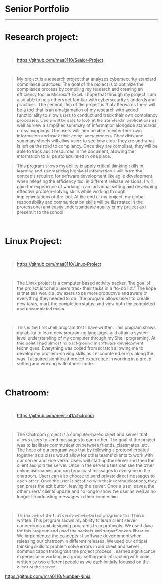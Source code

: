 # Senior Portfolio
---
# Research project:

<br>

> https://github.com/maa0110/Senior-Project

<br>

> My project is a research project that analyzes cybersecurity standard compliance practices. The
goal of the project is to optimize the compliance process by compiling my research and creating
an efficiency tool in Microsoft Excel. I hope that through my project, I am also able to help
others get familiar with cybersecurity standards and practices. The general idea of the project
is that afterwards there will be a tool that is an amalgamation of my research with added
functionality to allow users to conduct and track their own compliancy processes. Users will be
able to look at the standards’ publications as well as view a simplified summary of information
alongside standards’ cross mappings. The users will then be able to enter their own
information and track their compliancy process. Checklists and summary sheets will allow users
to see how close they are and what is left on the road to compliancy. Once they are compliant,
they will be able to track audit resources in the document, allowing the information to all be
stored/linked in one place.

> This program shows my ability to apply critical thinking skills in learning and summarizing highlevel
information. I will learn the concepts required for software development like agile
development when releasing the efficiency tool in different release versions. I will gain the
experience of working in an individual setting and developing effective problem-solving skills
while working through implementations of the tool. At the end of my project, my global
responsibility and communication skills will be illustrated in the professional and easily
understandable quality of my project as I present it to the school.

<br>

# Linux Project:

<br>

> https://github.com/maa0110/Linux-Project

<br>

>The Linux project is a computer-based activity tracker. The goal of the project is to help users
track their tasks in a “to-do list.” The hope is that this would allow users to be more productive
and aware of everything they needed to do. The program allows users to create new tasks,
mark the completion status, and view both the completed and uncompleted tasks.

<br>

>This is the first shell program that I have written. This program shows my ability to learn new
programing languages and attain a system-level understanding of my computer through my
Shell programing. At this point I had almost no background in software development
techniques. Everything was coded from scratch allowing me to develop my problem-solving
skills as I encountered errors along the way. I acquired significant project experience in working
in a group setting and working with others’ code.

<br>

# Chatroom:

<br>

> https://github.com/neem-41/chatroom

<br>

>The Chatroom project is a computer-based client and server that allows users to send messages
to each other. The goal of the project was to facilitate communication between friends,
classmates, etc. The hope of our program was that by following a protocol created together as
a class would allow for other teams’ clients to work with our server and vice versa. Users will
start up the server and then the client and join the server. Once in the server users can see the
other online usernames and can broadcast messages to everyone in the chatroom. Users can
also choose to send private direct messages to each other. Once the user is satisfied with their
communications, they can press the exit button, leaving the server. Once a user leaves, the
other users’ clients update and no longer show the user as well as no longer broadcasting
messages to their connection.

<br>

>This is one of the first client-server-based programs that I have written. This program shows my
ability to learn client server connections and designing programs from protocols. We used Java
for this program and used the sockets and serverSockets libraries. We implemented the
concepts of software development when releasing our chatroom in different releases. We used
our critical thinking skills to problem solve errors in our client and server communication
throughout the project process. I earned significance experience in working in a group setting
and interacting with code written by two different people as we each initially focused on the
client or the server.

https://github.com/maa0110/Number-Ninja
